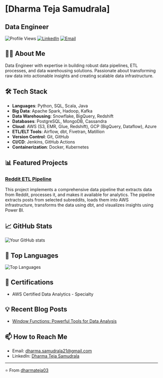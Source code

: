 # [Dharma Teja Samudrala]
## Data Engineer

![Profile Views](https://komarev.com/ghpvc/?username=yourusername&color=blue)
[![LinkedIn](https://img.shields.io/badge/LinkedIn-Connect-blue)](https://www.linkedin.com/in/yourusername/)
[![Email](https://img.shields.io/badge/Email-Contact-red)](mailto:youremail@example.com)

## 👨‍💻 About Me
Data Engineer with expertise in building robust data pipelines, ETL processes, and data warehousing solutions. Passionate about transforming raw data into actionable insights and creating scalable data infrastructure.

## 🛠️ Tech Stack
- **Languages**: Python, SQL, Scala, Java
- **Big Data**: Apache Spark, Hadoop, Kafka
- **Data Warehousing**: Snowflake, BigQuery, Redshift
- **Databases**: PostgreSQL, MongoDB, Cassandra
- **Cloud**: AWS (S3, EMR, Glue, Redshift), GCP (BigQuery, Dataflow), Azure
- **ETL/ELT Tools**: Airflow, dbt, Fivetran, Matillion
- **Version Control**: Git, GitHub
- **CI/CD**: Jenkins, GitHub Actions
- **Containerization**: Docker, Kubernetes

## 📊 Featured Projects

### [Reddit ETL Pipeline]([https://github.com/yourusername/project1](https://github.com/dharmateja03/reddit-ETL-Pipeline))
This project implements a comprehensive data pipeline that extracts data from Reddit, processes it, and makes it available for analytics. The pipeline extracts posts from selected subreddits, loads them into AWS infrastructure, transforms the data using dbt, and visualizes insights using Power BI.




## 📈 GitHub Stats

![Your GitHub stats](https://github-readme-stats.vercel.app/api?username=dharmateja03&show_icons=true&theme=dark)

## 🌟 Top Languages

![Top Languages](https://github-readme-stats.vercel.app/api/top-langs/?username=dharmateja03&layout=compact&theme=dark)

## 📜 Certifications
- AWS Certified Data Analytics - Specialty

## 💡 Recent Blog Posts
- [Window Functions: Powerful Tools for Data Analysis]([link-to-post](https://medium.com/@dharmatejasamudrala/window-functions-powerful-tools-for-data-analysis-961a345f068a))


## 📫 How to Reach Me
- Email: dharma.samudrala21@gmail.com
- LinkedIn: [Dharma Teja Samudrala]([https://www.linkedin.com/in/yourusername/](https://www.linkedin.com/in/dharmatejasamudrala/))


---

⭐️ From [dharmateja03](https://github.com/dharmateja03)
